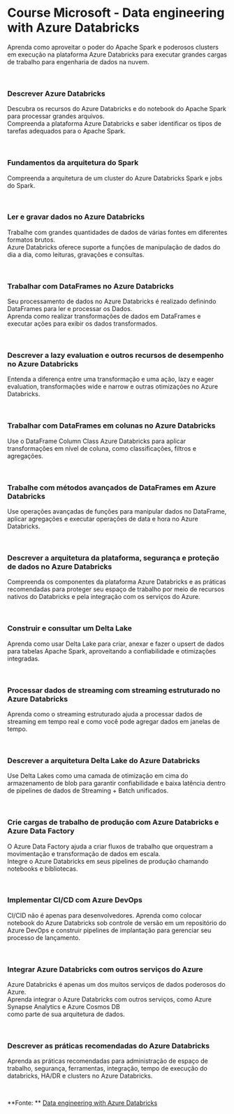 # Course Microsoft - Data engineering with Azure Databricks

Aprenda como aproveitar o poder do Apache Spark e poderosos clusters em execução na plataforma Azure Databricks para executar grandes cargas de trabalho para engenharia de dados na nuvem.

<br>

### Descrever Azure Databricks

Descubra os recursos do Azure Databricks e do notebook do Apache Spark para processar grandes arquivos.                 
Compreenda a plataforma Azure Databricks e saber identificar os tipos de tarefas adequados para o Apache Spark.

<br>

### Fundamentos da arquitetura do Spark

Compreenda a arquitetura de um cluster do Azure Databricks Spark e jobs do Spark.

<br>

### Ler e gravar dados no Azure Databricks

Trabalhe com grandes quantidades de dados de várias fontes em diferentes formatos brutos.                           
Azure Databricks oferece suporte a funções de manipulação de dados do dia a dia, como leituras, gravações e consultas.

<br>

### Trabalhar com DataFrames no Azure Databricks

Seu processamento de dados no Azure Databricks é realizado definindo DataFrames para ler e processar os Dados.                      
Aprenda como realizar transformações de dados em DataFrames e executar ações para exibir os dados transformados.

<br>

### Descrever a lazy evaluation e outros recursos de desempenho no Azure Databricks

Entenda a diferença entre uma transformação e uma ação, lazy e eager evaluation, transformações wide e narrow e outras otimizações no Azure Databricks.

<br>

### Trabalhar com DataFrames em colunas no Azure Databricks

Use o DataFrame Column Class Azure Databricks para aplicar transformações em nível de coluna, como classificações, filtros e agregações.

<br>

### Trabalhe com métodos avançados de DataFrames em Azure Databricks

Use operações avançadas de funções para manipular dados no DataFrame, aplicar agregações e executar operações de data e hora no Azure Databricks.

<br>

### Descrever a arquitetura da plataforma, segurança e proteção de dados no Azure Databricks

Compreenda os componentes da plataforma Azure Databricks e as práticas recomendadas para proteger seu espaço de trabalho por meio de recursos nativos do Databricks e pela integração com os serviços do Azure.

<br>

### Construir e consultar um Delta Lake

Aprenda como usar Delta Lake para criar, anexar e fazer o upsert de dados para tabelas Apache Spark, aproveitando a confiabilidade e otimizações integradas.

<br>

###  Processar dados de streaming com streaming estruturado no Azure Databricks

Aprenda como o streaming estruturado ajuda a processar dados de streaming em tempo real e como você pode agregar dados em janelas de tempo.

<br>

### Descrever a arquitetura Delta Lake do Azure Databricks

Use Delta Lakes como uma camada de otimização em cima do armazenamento de blob para garantir confiabilidade e baixa latência dentro de pipelines de dados de Streaming + Batch unificados.

<br>

### Crie cargas de trabalho de produção com Azure Databricks e Azure Data Factory

O Azure Data Factory ajuda a criar fluxos de trabalho que orquestram a movimentação e transformação de dados em escala.                   
Integre o Azure Databricks em seus pipelines de produção chamando notebooks e bibliotecas.

<br>

### Implementar CI/CD com Azure DevOps

CI/CID não é apenas para desenvolvedores. Aprenda como colocar notebook do Azure Databricks sob controle de versão em um repositório do Azure DevOps e construir pipelines de implantação para gerenciar seu processo de lançamento.

<br>

### Integrar Azure Databricks com outros serviços do Azure

Azure Databricks é apenas um dos muitos serviços de dados poderosos do Azure.                      
Aprenda integrar o Azure Databricks com outros serviços, como Azure Synapse Analytics e Azure Cosmos DB                      
como parte de sua arquitetura de dados.

<br>

### Descrever as práticas recomendadas do Azure Databricks

Aprenda as práticas recomendadas para administração de espaço de trabalho, segurança, ferramentas, integração, tempo de execução do databricks, HA/DR e clusters no Azure Databricks.

<br>

**Fonte: ** [Data engineering with Azure Databricks](https://docs.microsoft.com/en-us/learn/paths/data-engineer-azure-databricks/)

<br>
